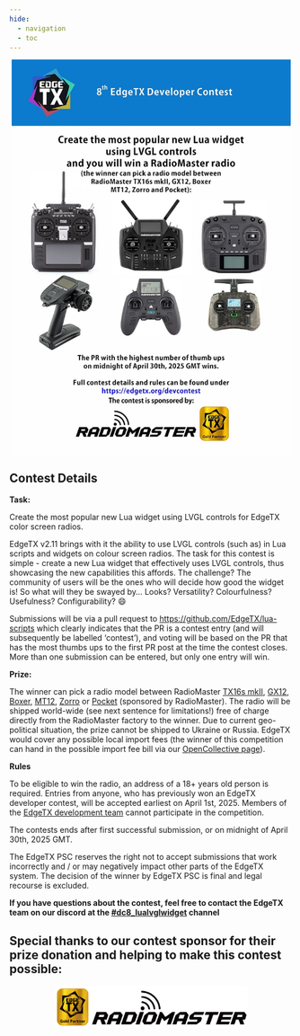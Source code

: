 ```yaml
---
hide:
  - navigation
  - toc
---
```


<p></p> 
<p align="center">
<a><img src="/assets/dc8_poster.jpg?raw=true" align="center" width="497"></a>
</P>

## **Contest Details**

**Task:**

Create the most popular new Lua widget using LVGL controls for EdgeTX color screen radios.

EdgeTX v2.11 brings with it the ability to use LVGL controls (such as) in Lua scripts and widgets on colour screen radios. The task for this contest is simple - create a new Lua widget that effectively uses LVGL controls, thus showcasing the new capabilities this affords. The challenge? The community of users will be the ones who will decide how good the widget is! So what will they be swayed by… Looks? Versatility? Colourfulness? Usefulness? Configurability? 😄

Submissions will be via a pull request to https://github.com/EdgeTX/lua-scripts which clearly indicates that the PR is a contest entry (and will subsequently be labelled ‘contest’), and voting will be based on the PR that has the most thumbs ups to the first PR post at the time the contest closes. More than one submission can be entered, but only one entry will win. 


**Prize:**

The winner can pick a radio model between RadioMaster [TX16s mkII](https://www.radiomasterrc.com/products/tx16s-mark-ii-radio-controller), [GX12](https://www.radiomasterrc.com/products/gx12-dual-band-gemini-x-radio-controller), [Boxer](https://www.radiomasterrc.com/products/boxer-radio-controller-m2), [MT12](https://www.radiomasterrc.com/products/mt12-surface-radio-controller), [Zorro](https://www.radiomasterrc.com/products/zorro-radio-controller) or [Pocket](https://www.radiomasterrc.com/products/pocket-radio-controller-m2) (sponsored by RadioMaster). The radio will be shipped world-wide (see next sentence for limitations!) free of charge directly from the RadioMaster factory to the winner. Due to current geo-political situation, the prize cannot be shipped to Ukraine or Russia. EdgeTX would cover any possible local import fees (the winner of this competition can hand in the possible import fee bill via our [OpenCollective page](https://opencollective.com/edgetx/expenses/new)).


**Rules**

To be eligible to win the radio, an address of a 18+ years old person is required. Entries from anyone, who has previously won an EdgeTX developer contest, will be accepted earliest on April 1st, 2025. Members of the <a href="https://edgetx.org/bylaws/#edgetx-development-team">EdgeTX development team</a> cannot participate in the competition.

The contests ends after first successful submission, or on midnight of April 30th, 2025 GMT.

The EdgeTX PSC reserves the right not to accept submissions that work incorrectly and / or may negatively impact other parts of the EdgeTX system. The decision of the winner by EdgeTX PSC is final and legal recourse is excluded.


**If you have questions about the contest, feel free to contact the EdgeTX team on our discord at the [#dc8_lualvglwidget](https://discord.com/channels/839849772864503828/1344660748248285194) channel**


## **Special thanks to our contest sponsor for their prize donation and helping to make this contest possible:**

<p></p> 
<p align="center">
<a href="https://www.radiomasterrc.com/" target="_blank"><img src="/assets/RadioMasterGold.png?raw=true" align="center" width="344"></a>
</p>
